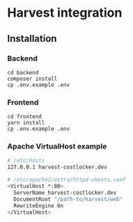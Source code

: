 
# Harvest integration

## Installation

### Backend

```
cd backend
composer install
cp .env.example .env
```

### Frontend

```
cd frontend
yarn install
cp .env.example .env
```

### Apache VirtualHost example

```bash
# /etc/hosts
127.0.0.1 harvest-costlocker.dev

# /etc/apache2/extra/httpd-vhosts.conf
<VirtualHost *:80>
  ServerName harvest-costlocker.dev
  DocumentRoot "/path-to/harvest/web"
  RewriteEngine On
</VirtualHost>
```
